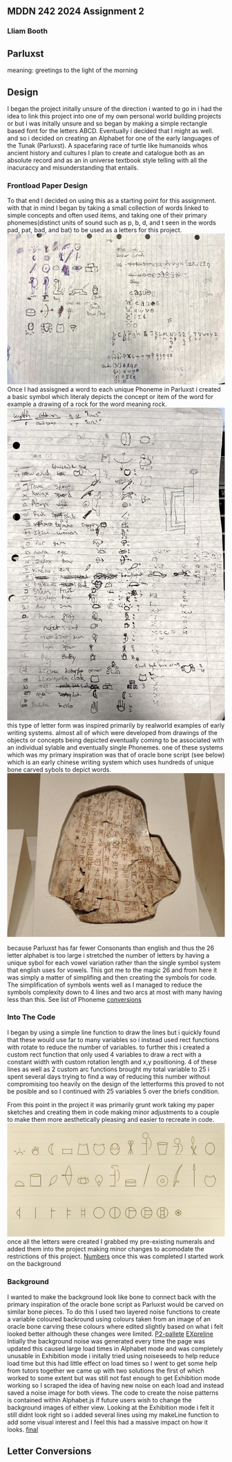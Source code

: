 ## MDDN 242 2024 Assignment 2
### Lliam Booth

## Parluxst
meaning: greetings to the light of the morning

## Design
I began the project initally unsure of the direction i wanted to go in i had the idea to link this project into one of my own personal world building projects or but i was initally unsure and so began by making a simple rectangle based font for the letters ABCD. Eventually i decided that I might as well. and so i decided on creating an Alphabet for one of the early languages of the Tunak (Parluxst). A spacefaring race of turtle like humanoids whos ancient history and cultures I plan to create and catalogue both as an absolute record and as an in universe textbook style telling with all the inacuraccy and misunderstanding that entails.

### Frontload Paper Design

To that end I decided on using this as a starting point for this assignment. with that in mind I began by taking a small collection of words linked to simple concepts and often used items, and taking one of their primary phonemes(distinct units of sound such as p, b, d,  and t seen in the words pad, pat, bad, and bat) to be used as a letters for this project.![Precodepaper1](readmeimg/Precodepaper1.jpg) Once I had assisgned a word to each unique Phoneme in Parluxst i created a basic symbol which literaly depicts the concept or item of the word for example a drawing of a rock for the word meaning rock.![Precodepaper3](readmeimg/Precodepaper3.jpg) this type of letter form was inspired primarily by realworld examples of early writing systems. almost all of which were developed from drawings of the objects or concepts being depicted eventually coming to be associated with an individual sylable and eventually single Phonemes. one of these systems which was my primary inspiration was that of oracle bone script (see below) which is an early chinese writing system which uses hundreds of unique bone carved sybols to depict words. 
![OracleCarvingexample](readmeimg/Oracleboneex.jpeg)

because Parluxst has far fewer Consonants than english and thus the 26 letter alphabet is too large i stretched the number of letters by having a unique sybol for each vowel variation rather than the single symbol system that english uses for vowels. This got me to the magic 26 and from here it was simply a matter of simplifing and then creating the symbols for code. The simplification of symbols wents well as I managed to reduce the symbols complexity down to 4 lines and two arcs at most with many having less than this. See list of Phoneme [conversions][def]

### Into The Code

I began by using a simple line function to draw the lines but i quickly found that these would use far to many variables so i instead used rect functions with rotate to reduce the number of variables. to further this i created a custom rect function that only used 4 variables to draw a rect with a constant width with custom rotation length and x,y positioning. 4 of these lines as well as 2 custom arc functions brought my total variable to 25 i spent several days trying to find a way of reducing this number without compromising too heavily on the design of the letterforms this proved to not be posible and so I continued with 25 variables 5 over the briefs condition.

From this point in the project it was primarily grunt work taking my paper sketches and creating them in code making minor adjustments to a couple to make them more aesthetically pleasing and easier to recreate in code.![Alphabetnearfin](readmeimg/Alphanearfin.jpg) 
once all the letters were created I grabbed my pre-existing numerals and added them into the project making minor changes to acomodate the restrictions of this project. [Numbers](readmeimg/Numbers.jpg) 
once this was completed I started work on the background 

### Background
 
I wanted to make the background look like bone to connect back with the primary inspiration of the oracle bone script as Parluxst would be carved on similar bone pieces. To do this I used two layered noise functions to create a variable coloured backround using colours taken from an image of an oracle bone carving these colours where edited slightly based on what i felt looked better although these changes were limited. 
[P2-pallete](readmeimg/P2-pallete.jpg) 
[EXpreline](readmeimg/EXpreline.jpg) 
Intially the background noise was generated every time the page was updated this caused large load times in Alphabet mode and was completely unusable in Exhibition mode i initally tried using noiseseeds to help reduce load time but this had little effect on load times so I went to get some help from tutors together we came up with two solutions the first of which worked to some extent but was still not fast enough to get Exhibition mode working so I scraped the idea of having new noise on each load and instead saved a noise image for both views. The code to create the noise patterns is contained within Alphabet.js if future users wish to change the background images of either view.
Looking at the Exhibition mode i felt it still didnt look right so i added several lines using my makeLine function to add some visual interest and I feel this had a massive impact on how it looks.
[final](readmeimg/Final.jpg) 

## Letter Conversions

[def]: #LettersConversion